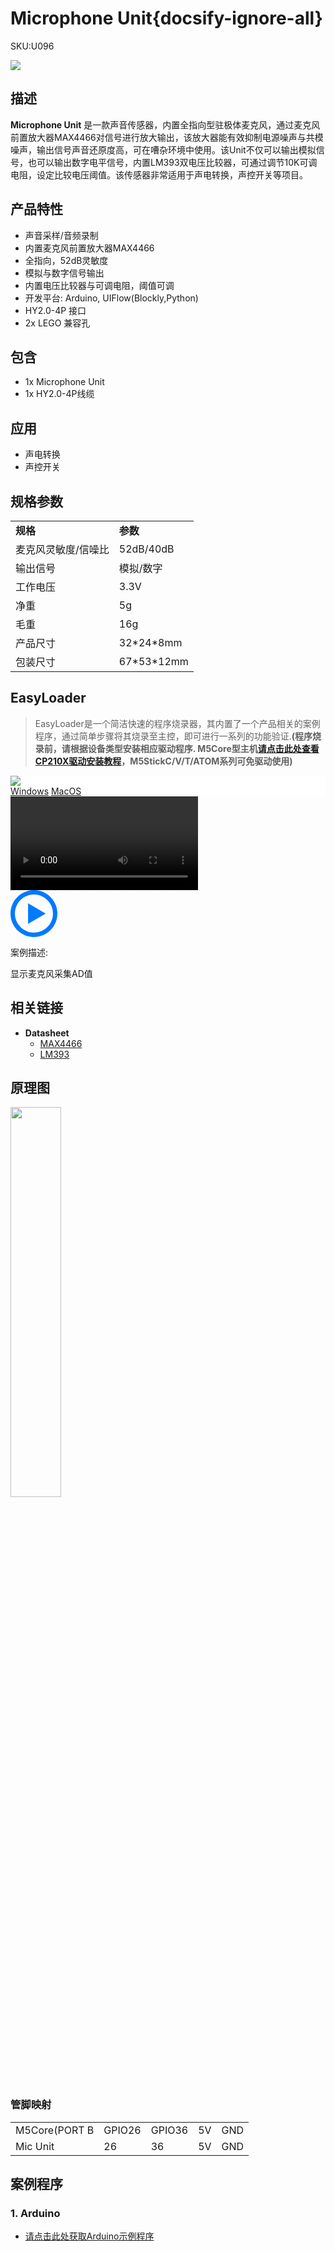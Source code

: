 # Microphone Unit{docsify-ignore-all}

<el-tag effect="plain">SKU:U096</el-tag>

<div class="product_pic"><img src="assets/img/product_pics/unit/mic/mic.webp"></div>

## 描述

**Microphone Unit** 是一款声音传感器，内置全指向型驻极体麦克风，通过麦克风前置放大器MAX4466对信号进行放大输出，该放大器能有效抑制电源噪声与共模噪声，输出信号声音还原度高，可在嘈杂环境中使用。该Unit不仅可以输出模拟信号，也可以输出数字电平信号，内置LM393双电压比较器，可通过调节10K可调电阻，设定比较电压阈值。该传感器非常适用于声电转换，声控开关等项目。

## 产品特性

- 声音采样/音频录制
- 内置麦克风前置放大器MAX4466
- 全指向，52dB灵敏度
- 模拟与数字信号输出
- 内置电压比较器与可调电阻，阈值可调
- 开发平台: Arduino, UIFlow(Blockly,Python)
- HY2.0-4P 接口
- 2x LEGO 兼容孔

## 包含

- 1x Microphone Unit
- 1x HY2.0-4P线缆

## 应用

- 声电转换
- 声控开关

## 规格参数
 
<table>
   <tr style="font-weight:bold">
      <td>规格</td>
      <td>参数</td>
   </tr>
   <tr>
      <td>麦克风灵敏度/信噪比</td>
      <td>52dB/40dB</td>
   </tr>
   <tr>
      <td>输出信号</td>
      <td>模拟/数字</td>
   </tr>
   <tr>
      <td>工作电压</td>
      <td>3.3V</td>
   </tr>
   <tr>
   <td>净重</td>
      <td>5g</td>
   </tr>
   <tr>
      <td>毛重</td>
      <td>16g</td>
   </tr>
   <tr>
      <td>产品尺寸</td>
      <td>32*24*8mm</td>
   </tr>
   <tr>
      <td>包装尺寸</td>
      <td>67*53*12mm</td>
   </tr>
 </table>

## EasyLoader

>EasyLoader是一个简洁快速的程序烧录器，其内置了一个产品相关的案例程序，通过简单步骤将其烧录至主控，即可进行一系列的功能验证.**(程序烧录前，请根据设备类型安装相应驱动程序. M5Core型主机[请点击此处查看CP210X驱动安装教程](zh_CN/arduino/arduino_development?id=安装串口驱动)，M5StickC/V/T/ATOM系列可免驱动使用)**

<div class="easyloader-box">
    <div style="background-color:white;">
        <div><img src="https://m5stack.oss-cn-shenzhen.aliyuncs.com/image/easyloader_intro.webp"></div>
        <div class="easyloader-btn">
            <a href="https://m5stack.oss-cn-shenzhen.aliyuncs.com/EasyLoader/Windows/UNIT/For%20M5Core/EasyLoader_MIC_Unit_With_M5Core.exe">Windows</a>
            <a href="https://m5stack.oss-cn-shenzhen.aliyuncs.com/EasyLoader/MacOS/UNIT/EasyLoader_MIC_Unit_for_M5Core.dmg">MacOS</a>
        </div>
    </div>
    <div>
        <video id="example_video" controls>
            <source src="https://m5stack.oss-cn-shenzhen.aliyuncs.com/video/Product_example_video/Unit/MIC.mp4">
        </video>
        <div class="easyloader-mask">
        <a>
            <svg id="play-btn" t="1583228776634" class="icon" viewBox="0 0 1024 1024" version="1.1" xmlns="http://www.w3.org/2000/svg" p-id="4152" width="75" height="75"><path d="M512 0C229.216 0 0 229.216 0 512s229.216 512 512 512 512-229.216 512-512S794.784 0 512 0z m0 928C282.24 928 96 741.76 96 512S282.24 96 512 96s416 186.24 416 416-186.24 416-416 416zM384 288l384 224-384 224z" p-id="4153" fill="#007aff"></path></svg></a>
            <p>案例描述:</p>
            <p>显示麦克风采集AD值</p>
        </div>
    </div>
</div>

## 相关链接

-  **Datasheet** 
    - [MAX4466](https://m5stack.oss-cn-shenzhen.aliyuncs.com/resource/docs/datasheet/unit/MAX4466_V2.PDF)
    - [LM393](https://m5stack.oss-cn-shenzhen.aliyuncs.com/resource/docs/datasheet/unit/LM393.PDF)

## 原理图

<img src="assets/img/product_pics/unit/mic/mic_unit_sch.webp" width="40%">

### 管脚映射

<table>
 <tr><td>M5Core(PORT B</td><td>GPIO26</td><td>GPIO36</td><td>5V</td><td>GND</td></tr>
 <tr><td>Mic Unit</td><td>26</td><td>36</td><td>5V</td><td>GND</td></tr>
</table>

## 案例程序

### 1. Arduino

- [请点击此处获取Arduino示例程序](https://github.com/m5stack/M5-ProductExampleCodes/tree/master/Unit/MIC_Unit)

<script>

   var purchase_link = 'https://m5stack.com/collections/m5-unit/products/microphone-unit-lm393';

   anchor_search(purchase_link);
   scrollFunc();

</script>
